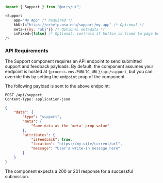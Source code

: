 ```js
import { Support } from "@oris/ui";

<Support
    app="My App" /* Required */
    kbUrl="https://orhelp.osu.edu/support/my-app" /* Optional */
    meta={{my: "obj"}} /* Optional metadata */
    isFixed={false} /* Optional, controls if button is fixed to page bottom right (true) */
/>
```

### API Requirements

The Support component requires an API endpoint to send submitted support and feedback payloads. By default, the component assumes your endpoint is hosted at `{process.env.PUBLIC_URL}/api/support`, but you can override this by setting the `endpoint` prop of the component.

The following payload is sent to the above endpoint:

```http
POST /api/support
Content-Type: application-json
```

```json
{
    "data": {
        "type": "support",
        "meta": {
            "Same data as the `meta` prop value"
        },
        "attributes": {
            "isFeedback": true,
            "location": "https://my.site/current/url",
            "message": "User's write-in message here"
        }
    }
}
```

The component expects a 200 or 201 response for a successful submission.
